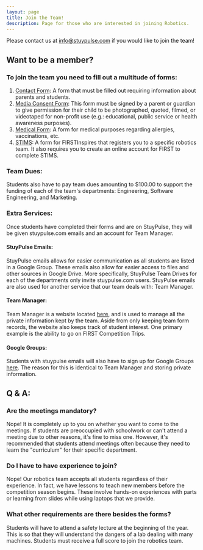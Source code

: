 ```yaml
---
layout: page
title: Join the Team!
description: Page for those who are interested in joining Robotics.
---
```

Please contact us at <info@stuypulse.com> if you would like to join the team!
<a>
## Want to be a member? 

### To join the team you need to fill out a multitude of forms:
1. [Contact Form](https://goo.gl/forms/oWd0ZdO5dw0XKgBs2): A form that must be filled out requiring information about parents and students.
2. [Media Consent Form](https://drive.google.com/file/d/0B8g81hwwtg-rSlZZQTRmVVA3N2c/view): This form must be signed by a parent or guardian to give permission for their child to be photographed, quoted, filmed, or videotaped for non-profit use (e.g.: educational, public service or health awareness purposes).
3. [Medical Form](https://drive.google.com/file/d/0B8g81hwwtg-rYy15Yzhhd2ltSlk/view): A form for medical purposes regarding allergies, vaccinations, etc.
4. [STIMS](https://my.firstinspires.org/Dashboard/): A form for FIRSTInspires that registers you to a specific robotics team. It also requires you to create an online account for FIRST to complete STIMS.

### Team Dues: 
Students also have to pay team dues amounting to $100.00 to support the funding of each of the team's departments: Engineering, Software Engineering, and Marketing.

### Extra Services:
Once students have completed their forms and are on StuyPulse, they will be given stuypulse.com emails and an account for Team Manager.

#### StuyPulse Emails:
StuyPulse emails allows for easier communication as all students are listed in a Google Group. These emails also allow for easier access to files and other sources in Google Drive. More specifically, StuyPulse Team Drives for each of the departments only invite stuypulse.com users. StuyPulse emails are also used for another service that our team deals with: Team Manager.

#### Team Manager: 
Team Manager is a website located [here](https://manage.stuypulse.com), and is used to manage all the private information kept by the team. Aside from only keeping team form records, the website also keeps track of student interest. One primary example is the ability to go on FIRST Competition Trips.

#### Google Groups:
Students with stuypulse emails will also have to sign up for Google Groups [here](https://groups.google.com/forum/#!forum/stuyvesant-robotics/join). The reason for this is identical to Team Manager and storing private information.
<a>
## Q & A:

### Are the meetings mandatory?
Nope! It is completely up to you on whether you want to come to the meetings. If students are preoccupied with schoolwork or can't attend a meeting due to other reasons, it's fine to miss one. However, it's recommended that students attend meetings often because they need to learn the "curriculum" for their specific department.

### Do I have to have experience to join?
Nope! Our robotics team accepts all students regardless of their experience. In fact, we have lessons to teach new members before the competition season begins. These involve hands-on experiences with parts or learning from slides while using laptops that we provide.

### What other requirements are there besides the forms?
Students will have to attend a safety lecture at the beginning of the year. This is so that they will understand the dangers of a lab dealing with many machines. Students must receive a full score to join the robotics team.
